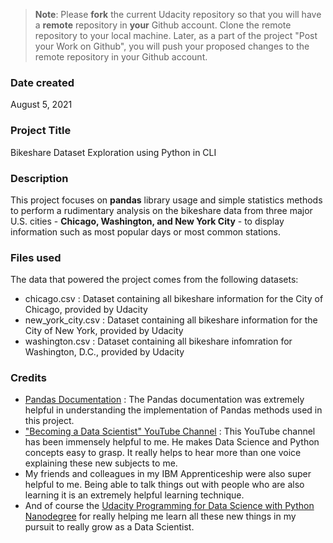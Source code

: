 >**Note**: Please **fork** the current Udacity repository so that you will have a **remote** repository in **your** Github account. Clone the remote repository to your local machine. Later, as a part of the project "Post your Work on Github", you will push your proposed changes to the remote repository in your Github account.

### Date created
August 5, 2021

### Project Title
Bikeshare Dataset Exploration using Python in CLI

### Description
This project focuses on **pandas** library usage and simple statistics methods to perform a rudimentary analysis on the bikeshare data from three major U.S. cities - **Chicago, Washington, and New York City** - to display information such as most popular days or most common stations.

### Files used
The data that powered the project comes from the following datasets:
- chicago.csv : Dataset containing all bikeshare information for the City of Chicago, provided by Udacity
- new_york_city.csv : Dataset containing all bikeshare information for the City of New York, provided by Udacity
- washington.csv : Dataset containing all bikeshare infomration for Washington, D.C., provided by Udacity

### Credits
- [Pandas Documentation](https://pandas.pydata.org/docs/) : The Pandas documentation was extremely helpful in understanding the implementation of Pandas methods used in this project.
- ["Becoming a Data Scientist" YouTube Channel](https://www.youtube.com/channel/UCFVHt6gpzRxx8BsdSSYDjVQ) : This YouTube channel has been immensely helpful to me. He makes Data Science and Python concepts easy to grasp. It really helps to hear more than one voice explaining these new subjects to me.
- My friends and colleagues in my IBM Apprenticeship were also super helpful to me. Being able to talk things out with people who are also learning it is an extremely helpful learning technique.
- And of course the [Udacity Programming for Data Science with Python Nanodegree](https://www.udacity.com/course/programming-for-data-science-nanodegree--nd104) for really helping me learn all these new things in my pursuit to really grow as a Data Scientist.

